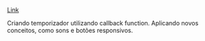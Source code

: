 [Link](https://gabrieltascheck.github.io/Desafio_FocusTimer2.0/)

Criando temporizador utilizando callback function.
Aplicando novos conceitos, como sons e botões responsivos.
